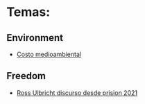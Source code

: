 # Temas:
## Environment
* [Costo medioambiental](https://github.com/westoleaboat/Bitcoin/blob/main/Costo%20medioambiental.md)

## Freedom
* [Ross Ulbricht discurso desde prision 2021](https://github.com/westoleaboat/Bitcoin/blob/main/Ross_speech.md)
